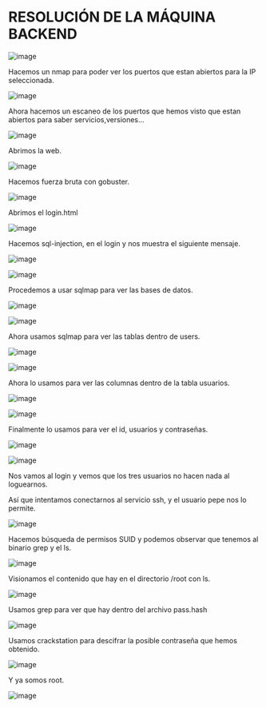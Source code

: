 # RESOLUCIÓN DE LA MÁQUINA BACKEND

![image](https://github.com/user-attachments/assets/f189ca1d-c8c7-476a-9977-b0ef8d965ade)

Hacemos un nmap para poder ver los puertos que estan abiertos para la IP seleccionada.

![image](https://github.com/user-attachments/assets/fa2989b6-1ee8-4737-9508-4eef22342385)

Ahora hacemos un escaneo de los puertos que hemos visto que estan abiertos para saber servicios,versiones...

![image](https://github.com/user-attachments/assets/06cbd08d-b0d1-49ab-b4ff-c2d7a1d3c052)

Abrimos la web.

![image](https://github.com/user-attachments/assets/f4f69b38-214a-46e2-b6da-e3a0b841a99d)

Hacemos fuerza bruta con gobuster.

![image](https://github.com/user-attachments/assets/7a7c2078-6890-498d-9301-3f9914a942a1)

Abrimos el login.html

![image](https://github.com/user-attachments/assets/1d5c8674-1db9-49b7-a28b-08dd38195473)

Hacemos sql-injection, en el login y nos muestra el siguiente mensaje.

![image](https://github.com/user-attachments/assets/bad20d24-e9d1-4e39-beac-10d01ba95156)

![image](https://github.com/user-attachments/assets/ed90132f-c5fd-48bc-9fa0-324e272ea3b0)

Procedemos a usar sqlmap para ver las bases de datos.

![image](https://github.com/user-attachments/assets/0b7eab94-b145-4165-8e86-03a2485f5457)

![image](https://github.com/user-attachments/assets/d899b7ec-4d22-42a0-bbb3-ed9944f4d76c)

Ahora usamos sqlmap para ver las tablas dentro de users.

![image](https://github.com/user-attachments/assets/439f72ae-e5cc-4a90-96e9-7fd5e0c336b8)

![image](https://github.com/user-attachments/assets/1823fef7-aa57-4f9f-a2e7-cfbc10de5a65)

Ahora lo usamos para ver las columnas dentro de la tabla usuarios.

![image](https://github.com/user-attachments/assets/5c1d892f-6221-4b98-9089-3f2585a35550)

![image](https://github.com/user-attachments/assets/4ae8c869-6f33-4191-9b3d-d5b06e335b72)

Finalmente lo usamos para ver el id, usuarios y contraseñas.

![image](https://github.com/user-attachments/assets/1e566b7b-188f-4e81-b0c4-309d77914c55)

![image](https://github.com/user-attachments/assets/4692072a-f772-4caa-98c1-43289cce26a8)

Nos vamos al login y vemos que los tres usuarios no hacen nada al loguearnos.

Así que intentamos conectarnos al servicio ssh, y el usuario pepe nos lo permite.

![image](https://github.com/user-attachments/assets/1f5c75bb-a5e2-47ab-9dcd-ab859d9bb7ec)

Hacemos búsqueda de permisos SUID y podemos observar que tenemos al binario grep y el ls.

![image](https://github.com/user-attachments/assets/41d5f762-cc85-4996-9440-6270800d9e0d)

Visionamos el contenido que hay en el directorio /root con ls.

![image](https://github.com/user-attachments/assets/e935c529-a910-480c-b288-499cae4ac02a)

Usamos grep para ver que hay dentro del archivo pass.hash

![image](https://github.com/user-attachments/assets/73520772-f52b-47c8-93b1-7decefd0101f)

Usamos crackstation para descifrar la posible contraseña que hemos obtenido.

![image](https://github.com/user-attachments/assets/c01ec6f6-9093-4f78-a7d1-76d4d100fe30)

Y ya somos root.

![image](https://github.com/user-attachments/assets/4318c9b1-d574-4d14-b97f-69db30ac7829)








